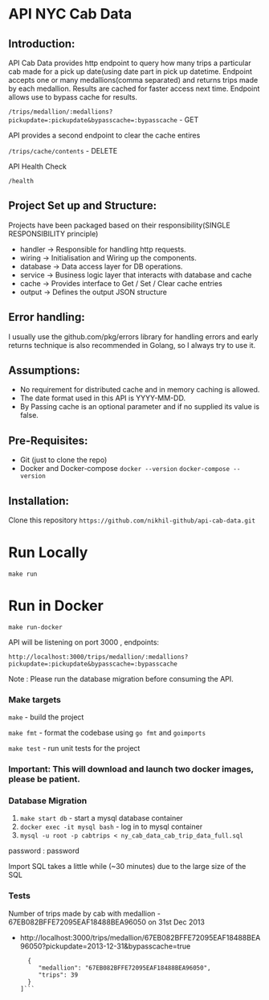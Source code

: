 
# API NYC Cab Data


## Introduction:

API Cab Data provides http endpoint to query how many trips a particular cab made for a pick up date(using date part in pick up datetime. Endpoint accepts one or many medallions(comma separated) and returns trips made by each medallion.
Results are cached for faster access next time. Endpoint allows use to bypass cache for results.

`/trips/medallion/:medallions?pickupdate=:pickupdate&bypasscache=:bypasscache` - GET

API provides a second endpoint to clear the cache entires

`/trips/cache/contents` - DELETE

API Health Check

`/health`

## Project Set up and Structure:



Projects have been packaged based on their responsibility(SINGLE RESPONSIBILITY principle)
- handler -> Responsible for handling http requests.
- wiring -> Initialisation and Wiring up the components.
- database -> Data access layer for DB operations.
- service -> Business logic layer that interacts with database and cache
- cache -> Provides interface to Get / Set / Clear cache entries
- output -> Defines the output JSON structure

## Error handling:
I usually use the github.com/pkg/errors library for handling errors and early returns technique is also recommended in Golang, so I always try to use it.

## Assumptions:
- No requirement for distributed cache and in memory caching is allowed.
- The date format used in this API is YYYY-MM-DD.
- By Passing cache is an optional parameter and if no supplied its value is false.

## Pre-Requisites:
- Git (just to clone the repo)
- Docker and Docker-compose
`docker --version`
`docker-compose --version`


## Installation:
 Clone this repository
`https://github.com/nikhil-github/api-cab-data.git`

# Run Locally

`make run`

# Run in Docker

`make run-docker`

API will be listening on port 3000 , endpoints:

`http://localhost:3000/trips/medallion/:medallions?pickupdate=:pickupdate&bypasscache=:bypasscache`

Note : Please run the database migration before consuming the API.

### Make targets

`make` - build the project

`make fmt` - format the codebase using `go fmt` and `goimports`

`make test` - run unit tests for the project

### Important: This will download and launch two docker images, please be patient.


### Database Migration

1. `make start db` - start a mysql database container
2. `docker exec -it mysql bash` - log in to mysql container
3. `mysql -u root -p cabtrips < ny_cab_data_cab_trip_data_full.sql`

password : password

Import SQL takes a little while (~30 minutes) due to the large size of the SQL

### Tests

Number of trips made by cab with medallion - 67EB082BFFE72095EAF18488BEA96050 on 31st Dec 2013

- http://localhost:3000/trips/medallion/67EB082BFFE72095EAF18488BEA96050?pickupdate=2013-12-31&bypasscache=true

   ```[
     {
        "medallion": "67EB082BFFE72095EAF18488BEA96050",
        "trips": 39
     }
   ]```
